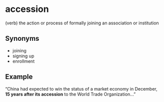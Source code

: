 # accession

(verb) the action or process of formally joining an association or institution

## Synonyms

+ joining
+ signing up
+ enrollment

## Example

“China had expected to win the status of a market economy in December, **15 years after its accession** to the World Trade Organization...”
